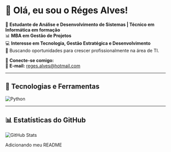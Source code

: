 # 👋 Olá, eu sou o Réges Alves!

🎯 **Estudante de Análise e Desenvolvimento de Sistemas | Técnico em Informática em formação**  
📊 **MBA em Gestão de Projetos**  
💻 **Interesse em Tecnologia, Gestão Estratégica e Desenvolvimento**  
🚀 Buscando oportunidades para crescer profissionalmente na área de TI.

🔗 **Conecte-se comigo:**  
📧 **E-mail:** [reges.alves@hotmail.com](mailto:reges.alves@hotmail.com)

---

## 🚀 Tecnologias e Ferramentas

![Python](https://img.shields.io/badge/Python-3776AB?style=for-the-badge&logo=python&logoColor=white)   

---

## 📊 Estatísticas do GitHub

![GitHub Stats](https://github-readme-stats.vercel.app/api?username=regesalves&show_icons=true&theme=dracula)
 
Adicionando meu README
